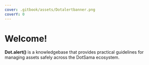```yaml
---
cover: .gitbook/assets/Dotalertbanner.png
coverY: 0
---
```


# Welcome!

**Dot.alert()** is a knowledgebase that provides practical guidelines for managing assets safely across the DotSama ecosystem.

